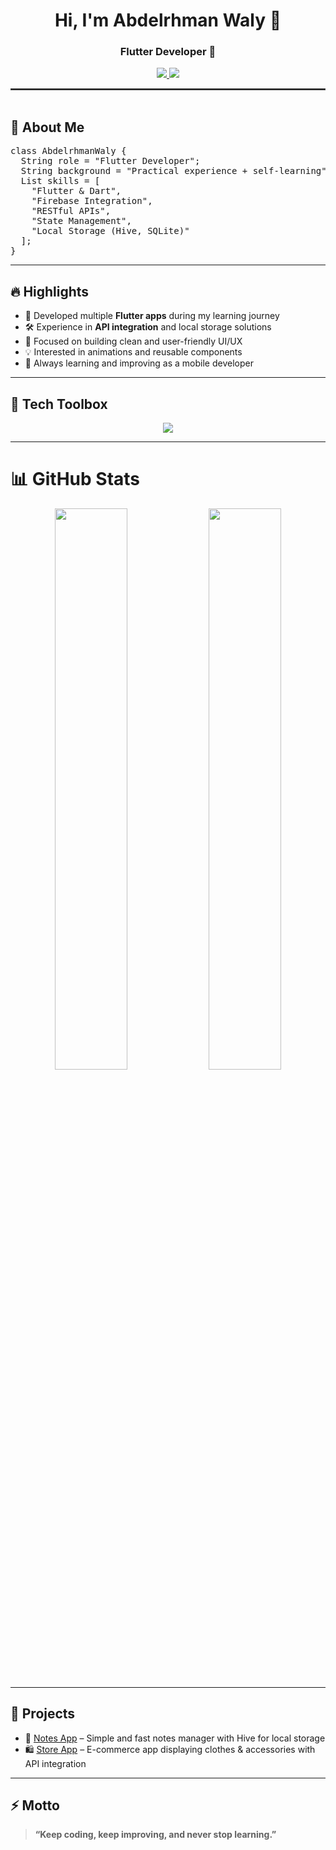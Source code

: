 <h1 align="center">Hi, I'm Abdelrhman Waly 👋</h1>
<h3 align="center">Flutter Developer 📱</h3>

<p align="center">
  <a href="https://linkedin.com/in/your-linkedin" target="_blank">
    <img src="https://img.shields.io/badge/LinkedIn-Abdelrhman%20Waly-0077B5?style=for-the-badge&logo=linkedin&logoColor=white" />
  </a>
  <a href="https://github.com/Abowaly26" target="_blank">
    <img src="https://img.shields.io/badge/GitHub-AbdelrhmanWaly-181717?style=for-the-badge&logo=github&logoColor=white" />
  </a>
</p>

<hr style="border: 1px solid #444;" />

<img src="https://media.giphy.com/media/3o7abKhOpu0NwenH3O/giphy.gif" width="100%" height="3px" />

<h2>🚀 About Me</h2>

<pre>
class AbdelrhmanWaly {
  String role = "Flutter Developer";
  String background = "Practical experience + self-learning";
  List<String> skills = [
    "Flutter & Dart",
    "Firebase Integration",
    "RESTful APIs",
    "State Management",
    "Local Storage (Hive, SQLite)"
  ];
}
</pre>

<hr />

<h2>🔥 Highlights</h2>
<ul>
  <li>📱 Developed multiple <b>Flutter apps</b> during my learning journey</li>
  <li>🛠️ Experience in <b>API integration</b> and local storage solutions</li>
  <li>🎨 Focused on building clean and user-friendly UI/UX</li>
  <li>💡 Interested in animations and reusable components</li>
  <li>🌱 Always learning and improving as a mobile developer</li>
</ul>

<hr />

<h2>🧰 Tech Toolbox</h2>
<p align="center">
  <img src="https://skillicons.dev/icons?i=flutter,dart,firebase,github,git,vscode,figma,cpp,java,python" />
</p>

<hr />

<h1>📊 GitHub Stats</h1>
<p align="center">
  <img src="https://github-readme-stats.vercel.app/api?username=Abowaly26&show_icons=true&theme=tokyonight&hide_border=true&border_radius=10" width="48%" />
  <img src="https://github-readme-streak-stats.herokuapp.com/?user=Abowaly26&theme=tokyonight&hide_border=true&border_radius=10" width="48%" />
</p>

<hr />

<h2>🚀 Projects</h2>
<ul>
  <li>📝 <a href="https://github.com/Abowaly26/notes_app" target="_blank">Notes App</a> – Simple and fast notes manager with Hive for local storage</li>
  <li>🛍️ <a href="https://github.com/Abowaly26/store_app" target="_blank">Store App</a> – E-commerce app displaying clothes & accessories with API integration</li>
</ul>

<hr />

<h2>⚡️ Motto</h2>
<blockquote>
  <b>“Keep coding, keep improving, and never stop learning.”</b>
</blockquote>

